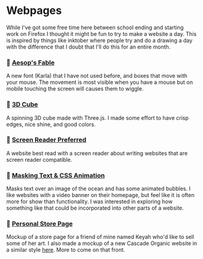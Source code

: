 # Webpages

While I've got some free time here between school ending and starting
work on Firefox I thought it might be fun to try to make a website a
day. This is inspired by things like inktober where people try and do
a drawing a day with the difference that I doubt that I'll do this for
an entire month.

### 🐁 [Aesop's Fable](static/aesop.html)
A new font (Karla) that I have not used before, and boxes that move
with your mouse. The movement is most visible when you have a mouse
but on mobile touching the screen will causes them to wiggle.
### 🕋 [3D Cube](static/three.html)
A spinning 3D cube made with Three.js. I made some effort to have
crisp edges, nice shine, and good colors.
### 👀 [Screen Reader Preferred](static/reader.html)
A website best read with a screen reader about writing websites that
are screen reader compatible.
### 	🌊 [Masking Text & CSS Animation](static/text-background-image.html)
Masks text over an image of the ocean and has some animated bubbles. I
like websites with a video banner on their homepage, but feel like it
is often more for show than functionality. I was interested in
exploring how something like that could be incorporated into other
parts of a website.
### 🎨 [Personal Store Page](static/keyah/keyah.html)
Mockup of a store page for a friend of mine named Keyah who'd like to
sell some of her art. I also made a mockup of a new Cascade Organic
website in a similar style [here](static/cascade/index.html). More to come on
that front.

